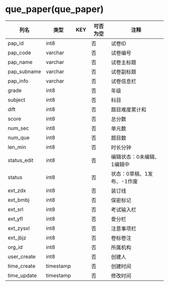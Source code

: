 # que_paper(que_paper)
| 列名   | 类型   | KEY  | 可否为空 | 注释   |
| ---- | ---- | ---- | ---- | ---- |
|pap_id|int8||否|试卷ID|
|pap_code|varchar||否|试卷编号|
|pap_name|varchar||否|试卷主标题|
|pap_subname|varchar||否|试卷副标题|
|pap_info|varchar||否|试卷信息栏|
|grade|int8||否|年级|
|subject|int8||否|科目|
|dift|int8||否|题目难度累计和|
|score|int8||否|总分数|
|num_sec|int8||否|单元数|
|num_que|int8||否|题目数|
|len_min|int8||否|时长分钟|
|status_edit|int8||否|编辑状态：0未编辑、1编辑中|
|status|int8||否|状态：0草稿、1发布、-1作废|
|ext_zdx|int8||否|装订线|
|ext_bmbj|int8||否|保密标记|
|ext_srl|int8||否|考试输入栏|
|ext_yfl|int8||否|誊分栏|
|ext_zysxl|int8||否|注意事项栏|
|ext_jbjz|int8||否|卷标卷注|
|org_id|int8||否|所属机构|
|user_create|int8||否|创建人|
|time_create|timestamp||否|创建时间|
|time_update|timestamp||否|修改时间|

